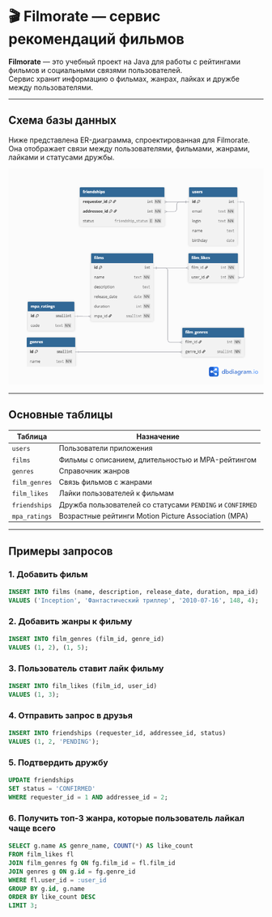# 🎬 Filmorate — сервис рекомендаций фильмов

**Filmorate** — это учебный проект на Java для работы с рейтингами фильмов и социальными связями пользователей.  
Сервис хранит информацию о фильмах, жанрах, лайках и дружбе между пользователями.  

---

## Схема базы данных

Ниже представлена ER-диаграмма, спроектированная для Filmorate.  
Она отображает связи между пользователями, фильмами, жанрами, лайками и статусами дружбы.

![ER-диаграмма Filmorate](./ERD.png)


---

## Основные таблицы

| Таблица | Назначение |
|----------|------------|
| `users` | Пользователи приложения |
| `films` | Фильмы с описанием, длительностью и MPA-рейтингом |
| `genres` | Справочник жанров |
| `film_genres` | Связь фильмов с жанрами |
| `film_likes` | Лайки пользователей к фильмам |
| `friendships` | Дружба пользователей со статусами `PENDING` и `CONFIRMED` |
| `mpa_ratings` | Возрастные рейтинги Motion Picture Association (MPA) |

---

## Примеры запросов

### 1. Добавить фильм
```sql
INSERT INTO films (name, description, release_date, duration, mpa_id)
VALUES ('Inception', 'Фантастический триллер', '2010-07-16', 148, 4);
```

### 2. Добавить жанры к фильму
```sql
INSERT INTO film_genres (film_id, genre_id)
VALUES (1, 2), (1, 5);
```

### 3. Пользователь ставит лайк фильму
```sql
INSERT INTO film_likes (film_id, user_id)
VALUES (1, 3);
```

### 4. Отправить запрос в друзья
```sql
INSERT INTO friendships (requester_id, addressee_id, status)
VALUES (1, 2, 'PENDING');
```

### 5. Подтвердить дружбу
```sql
UPDATE friendships
SET status = 'CONFIRMED'
WHERE requester_id = 1 AND addressee_id = 2;
```

### 6. Получить топ-3 жанра, которые пользователь лайкал чаще всего
```sql
SELECT g.name AS genre_name, COUNT(*) AS like_count
FROM film_likes fl
JOIN film_genres fg ON fg.film_id = fl.film_id
JOIN genres g ON g.id = fg.genre_id
WHERE fl.user_id = :user_id
GROUP BY g.id, g.name
ORDER BY like_count DESC
LIMIT 3;
```